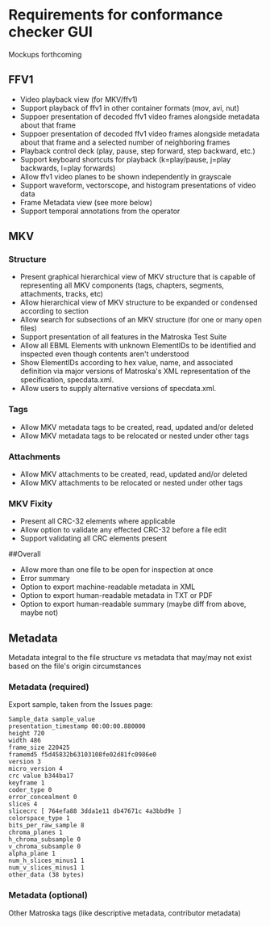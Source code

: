 # Requirements for conformance checker GUI

Mockups forthcoming

## FFV1

- Video playback view (for MKV/ffv1)
- Support playback of ffv1 in other container formats (mov, avi, nut)
- Suppoer presentation of decoded ffv1 video frames alongside metadata about that frame
- Suppoer presentation of decoded ffv1 video frames alongside metadata about that frame and a selected number of neighboring frames
- Playback control deck (play, pause, step forward, step backward, etc.)
- Support keyboard shortcuts for playback (k=play/pause, j=play backwards, l=play forwards)
- Allow ffv1 video planes to be shown independently in grayscale
- Support waveform, vectorscope, and histogram presentations of video data
- Frame Metadata view (see more below)
- Support temporal annotations from the operator

## MKV
### Structure
- Present graphical hierarchical view of MKV structure that is capable of representing all MKV components (tags, chapters, segments, attachments, tracks, etc)
- Allow hierarchical view of MKV structure to be expanded or condensed according to section
- Allow search for subsections of an MKV structure (for one or many open files)
- Support presentation of all features in the Matroska Test Suite
- Allow all EBML Elements with unknown ElementIDs to be identified and inspected even though contents aren't understood
- Show ElementIDs according to hex value, name, and associated definition via major versions of Matroska's XML representation of the specification, specdata.xml.
- Allow users to supply alternative versions of specdata.xml.

### Tags
- Allow MKV metadata tags to be created, read, updated and/or deleted
- Allow MKV metadata tags to be relocated or nested under other tags

### Attachments
- Allow MKV attachments to be created, read, updated and/or deleted
- Allow MKV attachments to be relocated or nested under other tags

### MKV Fixity
- Present all CRC-32 elements where applicable
- Allow option to validate any effected CRC-32 before a file edit
- Support validating all CRC elements present

##Overall

- Allow more than one file to be open for inspection at once
- Error summary
- Option to export machine-readable metadata in XML
- Option to export human-readable metadata in TXT or PDF
- Option to export human-readable summary (maybe diff from above, maybe not)

## Metadata

Metadata integral to the file structure vs metadata that may/may not exist based on the file's origin circumstances

### Metadata (required)

Export sample, taken from the Issues page:
```
Sample_data sample_value
presentation_timestamp 00:00:00.880000
height 720
width 486
frame_size 220425
framemd5 f5d45832b63103108fe02d81fc0986e0
version 3
micro_version 4
crc value b344ba17
keyframe 1
coder_type 0
error_concealment 0
slices 4
slicecrc [ 764efa88 3dda1e11 db47671c 4a3bbd9e ]
colorspace_type 1
bits_per_raw_sample 8
chroma_planes 1
h_chroma_subsample 0
v_chroma_subsample 0
alpha_plane 1
num_h_slices_minus1 1
num_v_slices_minus1 1
other_data (38 bytes)
```

### Metadata (optional)

Other Matroska tags (like descriptive metadata, contributor metadata)